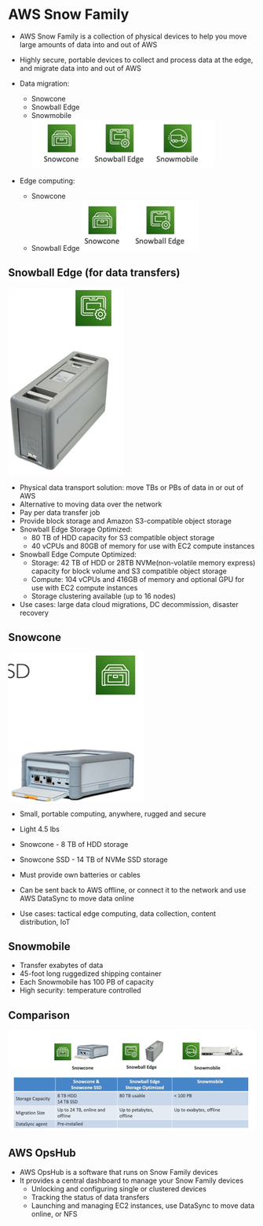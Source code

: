 # AWS Snow Family

- AWS Snow Family is a collection of physical devices to help you move large amounts of data into and out of AWS
- Highly secure, portable devices to collect and process data at the edge, and migrate data into and out of AWS

- Data migration:
    - Snowcone
    - Snowball Edge
    - Snowmobile
![Data Migration](images/data-migration.png)

- Edge computing:
    - Snowcone
    - Snowball Edge
![Edge computing](images/edge-computing.png)


## Snowball Edge (for data transfers)
![Snowball Edge](images/snowball-edge.png)

- Physical data transport solution: move TBs or PBs of data in or out of AWS
- Alternative to moving data over the network
- Pay per data transfer job
- Provide block storage and Amazon S3-compatible object storage
- Snowball Edge Storage Optimized:
    - 80 TB of HDD capacity for S3 compatible object storage
    - 40 vCPUs and 80GB of memory for use with EC2 compute instances
- Snowball Edge Compute Optimized:
    - Storage: 42 TB of HDD or 28TB NVMe(non-volatile memory express) capacity for block volume and S3 compatible object storage
    - Compute: 104 vCPUs and 416GB of memory and optional GPU for use with EC2 compute instances
    - Storage clustering available (up to 16 nodes)
- Use cases: large data cloud migrations, DC decommission, disaster recovery


## Snowcone
![Snow Cone](images/snowcone.png)
- Small, portable computing, anywhere, rugged and secure
- Light 4.5 lbs

- Snowcone - 8 TB of HDD storage
- Snowcone SSD - 14 TB of NVMe SSD storage
- Must provide own batteries or cables
- Can be sent back to AWS offline, or connect it to the network and use AWS DataSync to move data online
- Use cases: tactical edge computing, data collection, content distribution, IoT


## Snowmobile

- Transfer exabytes of data
- 45-foot long ruggedized shipping container
- Each Snowmobile has 100 PB of capacity
- High security: temperature controlled

## Comparison

![Comparison](images/storage-compare.png)


## AWS OpsHub
- AWS OpsHub is a software that runs on Snow Family devices
- It provides a central dashboard to manage your Snow Family devices
    - Unlocking and configuring single or clustered devices
    - Tracking the status of data transfers
    - Launching and managing EC2 instances, use DataSync to move data online, or NFS